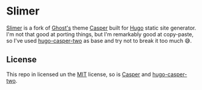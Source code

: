 # Slimer

[Slimer](https://en.wikipedia.org/wiki/Slimer) is a fork of [Ghost's](https://ghost.org/) theme [Casper](https://github.com/TryGhost/Casper) built for [Hugo](http://gohugo.io) static site generator. I'm not that good at porting things, but I'm remarkably good at copy-paste, so I've used [hugo-casper-two](https://github.com/eueung/hugo-casper-two) as base and try not to break it too much 😅.


## License 
This repo in licensed un the [MIT](./LICENSE) license, so is [Casper](https://github.com/TryGhost/Casper/blob/master/LICENSE) and [hugo-casper-two](https://github.com/eueung/hugo-casper-two/blob/master/LICENSE.md).
